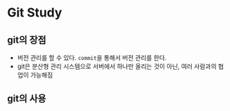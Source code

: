 # Git Study


## git의 장점

- 버전 관리를 할 수 있다. `commit`을 통해서 버전 관리를 한다.
- git은 분산형 관리 시스템으로 서버에서 하나만 올리는 것이 아닌, 여러 사람과의 협업이 가능해짐


## git의 사용

![]()

